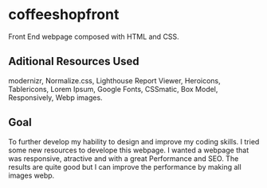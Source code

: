 # coffeeshopfront
Front End webpage composed with HTML and CSS.

## Aditional Resources Used
 modernizr,
 Normalize.css,
 Lighthouse Report Viewer,
 Heroicons,
 Tablericons,
 Lorem Ipsum,
 Google Fonts,
 CSSmatic,
 Box Model,
 Responsively,
 Webp images.
 
## Goal
To further develop my hability to design and improve my coding skills. I tried some new resources to develope this webpage. 
I wanted a webpage that was responsive, atractive and with a great Performance and SEO. The results are quite good but I can improve the 
performance by making all images webp. 
